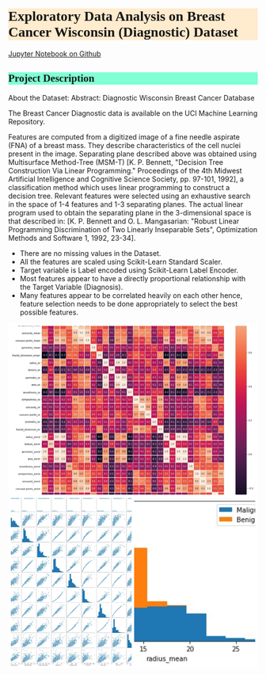 <h1 style="background-color:BlanchedAlmond;font-family:Candara;">Exploratory Data Analysis on Breast Cancer Wisconsin (Diagnostic) Dataset</h1>

<a href="https://github.com/ace-it-n/Projects/blob/master/Exploratory%20Data%20Analysis%20on%20Breast%20Cancer%20Wisconsin%20(Diagnostic)%20Data%20Set/Exploratory%20Data%20Analysis%20on%20Breast%20Cancer%20Wisconsin%20(Diagnostic)%20Data%20Set.ipynb" target="_blank">Jupyter Notebook on Github</a>

<h2 style="background-color:Aquamarine;font-family:Candara;">Project Description</h2>

About the Dataset:
Abstract: Diagnostic Wisconsin Breast Cancer Database

The Breast Cancer Diagnostic data is available on the UCI Machine Learning Repository.

Features are computed from a digitized image of a fine needle aspirate (FNA) of a breast mass. They describe characteristics of the cell nuclei present in the image. Separating plane described above was obtained using Multisurface Method-Tree (MSM-T) [K. P. Bennett, "Decision Tree Construction Via Linear Programming." Proceedings of the 4th Midwest Artificial Intelligence and Cognitive Science Society, pp. 97-101, 1992], a classification method which uses linear programming to construct a decision tree. Relevant features were selected using an exhaustive search in the space of 1-4 features and 1-3 separating planes. The actual linear program used to obtain the separating plane in the 3-dimensional space is that described in: [K. P. Bennett and O. L. Mangasarian: "Robust Linear Programming Discrimination of Two Linearly Inseparable Sets", Optimization Methods and Software 1, 1992, 23-34].
- There are no missing values in the Dataset.
- All the features are scaled using  Scikit-Learn Standard Scaler.
- Target variable is Label encoded using Scikit-Learn Label Encoder.
- Most features appear to have a directly proportional relationship with the Target Variable (Diagnosis).
- Many features appear to be correlated heavily on each other hence, feature selection needs to be done appropriately to select the best possible features.

<img src="/images/EDA_Cancer.jpg?raw=true"/>

